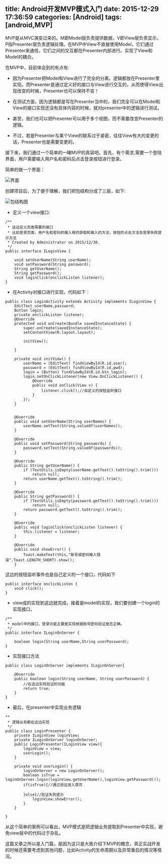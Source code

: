title: Android开发MVP模式入门
date: 2015-12-29 17:36:59
categories: [Android]
tags: [android,MVP]
---
MVP是从MVC演变过来的。M即Model层负责提供数据，V即View层负责显示，P指Presenter层负责逻辑处理。在MVP中View不直接使用Model，它们通过Presenter来通信，它们之间的交互都在Presenter内部进行。实现了View和Model的耦合。<!--more-->

在MVP中，目前体会到的有点有:

- 因为Presenter把Model和View进行了完全的分离。逻辑都放在Presenter里实现。而Presenter是通过定义好的接口与View进行交互的，从而使得View出现改变的时候，Presenter也可以保持不变！

- 在测试方面，因为逻辑都是写在Presenter当中的，我们完全可以在Model和View的接口实现还没有具体内容的时候，就对presenter中的逻辑进行测试。

- 甚至，我们也可以把Presenter可以用于多个视图，而不需要改变Presenter的逻辑。

- 不过，若是Presenter与某个View的联系过于紧密，往往View有大的变更的话，Presenter也是需要变更的。

接下来，我们通过一个简单的一睹MVP的真容吧。首先，有个需求,需要一个登陆界面，用户需要输入用户名和密码后点击登录按钮进行登录。

简单的做一个界面：

![界面](http://7xpi7i.com1.z0.glb.clouddn.com/mvp_%E7%95%8C%E9%9D%A2%E6%95%88%E6%9E%9C%E5%9B%BE.jpg)

创建项目后，为了便于理解，我们把包结构分成了三层，如下:

![包结构图](http://7xpi7i.com1.z0.glb.clouddn.com/mvp_%E5%8C%85%E7%BB%93%E6%9E%84.jpg)

- 定义一个view接口:
```
/**
 * 这边定义页面需要的接口
 * 比如登录页面，用户名和密码的输入框的获取和输入的方法，按钮的点击方法及登录失败提示方法
 * Created by Administrator on 2015/12/30.
 */
public interface ILoginView {

    void setUserName(String userName);
    void setPassword(String password);
    String getUserName();
    String getPassword();
    void loginClick(onclickListen listener);
}
```

- 在Activity对接口进行实现，代码如下：

```
public class LoginActivity extends Activity implements ILoginView {
    EditText userName,password;
    Button login;
    private onclickListen listener;
    @Override
    protected void onCreate(Bundle savedInstanceState) {
        super.onCreate(savedInstanceState);
        setContentView(R.layout.layout);

        initView();

    }

    private void initView() {
        userName = (EditText) findViewById(R.id.user);
        password = (EditText) findViewById(R.id.pwd);
        login = (Button) findViewById(R.id.btn_login);
        login.setOnClickListener(new View.OnClickListener() {
            @Override
            public void onClick(View v) {
                listener.click();//自定义的按钮监听接口
            }
        });
    }


    @Override
    public void setUserName(String userNames) {
        userName.setText(String.valueOf(userNames));
    }

    @Override
    public void setPassword(String passwords) {
        password.setText(String.valueOf(passwords));
    }

    @Override
    public String getUserName() {
        if (TextUtils.isEmpty(userName.getText().toString().trim()))
            return null;
        return userName.getText().toString().trim();
    }

    @Override
    public String getPassword() {
        if (TextUtils.isEmpty(password.getText().toString().trim()))
            return null;
        return password.getText().toString().trim();
    }

    @Override
    public void loginClick(onclickListen listener) {
        this.listener = listener;
    }

    @Override
    public void showError() {
        Toast.makeText(this,"账号或密码输入错误",Toast.LENGTH_SHORT).show();
    }
```

这边的按钮监听事件也是自己定义的一个接口，代码如下

```
public interface onclickListen {
    void click();
}
```


- view成的实现到这边就完成，接着是model的实现，我们要创建一个login的实现接口，

```
/**
 * model中的接口，登录功能主要是实现根据账号密码验证是否正确。
 */
public interface ILoginOnServer {

    boolean login(String userName,String userPassword);
}

```

- 实现接口方法

```
public class LoginOnServer implements ILoginOnServer{

    @Override
    public boolean login(String userName, String userPassword) {
        //在这边实现验证的功能
        return true;
    }
}
```

- 最后，在presenter中实现业务逻辑

```
**
 * 逻辑业务都在这边实现
 */
public class LoginPresenter {
    private ILoginView loginView;
    private ILoginOnServer loginOnServer;
    public LoginPresenter(ILoginView view){
        loginView = view;
        userLogin();
    }
    
    private void userLogin() {
        loginOnServer = new LoginOnServer();
        boolean isTrue = loginOnServer.login(loginView.getUserName(),loginView.getPassword());
        if(isTrue){//通过验证进入首页

        }else{//验证失败提示
            loginView.showError();
        }
    }

}
```

从这个简单的案例可以看出，MVP模式是把逻辑业务提取到Presenter中实现，避免view层中的代码过于杂乱。

这篇文章之所以是入门篇，是因为这只是大致介绍下MVP的概念，真正实战开发的时候还需要考虑到其他问题，比如Activity的生命周期以及异常重启的情况等情况。